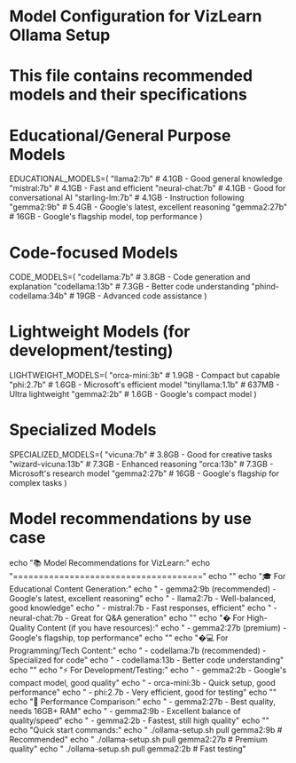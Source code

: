 # Model Configuration for VizLearn Ollama Setup
# This file contains recommended models and their specifications

# Educational/General Purpose Models
EDUCATIONAL_MODELS=(
    "llama2:7b"           # 4.1GB - Good general knowledge
    "mistral:7b"          # 4.1GB - Fast and efficient
    "neural-chat:7b"      # 4.1GB - Good for conversational AI
    "starling-lm:7b"      # 4.1GB - Instruction following
    "gemma2:9b"           # 5.4GB - Google's latest, excellent reasoning
    "gemma2:27b"          # 16GB - Google's flagship model, top performance
)

# Code-focused Models
CODE_MODELS=(
    "codellama:7b"        # 3.8GB - Code generation and explanation
    "codellama:13b"       # 7.3GB - Better code understanding
    "phind-codellama:34b" # 19GB - Advanced code assistance
)

# Lightweight Models (for development/testing)
LIGHTWEIGHT_MODELS=(
    "orca-mini:3b"        # 1.9GB - Compact but capable
    "phi:2.7b"           # 1.6GB - Microsoft's efficient model
    "tinyllama:1.1b"     # 637MB - Ultra lightweight
    "gemma2:2b"          # 1.6GB - Google's compact model
)

# Specialized Models
SPECIALIZED_MODELS=(
    "vicuna:7b"          # 3.8GB - Good for creative tasks
    "wizard-vicuna:13b"  # 7.3GB - Enhanced reasoning
    "orca:13b"           # 7.3GB - Microsoft's research model
    "gemma2:27b"         # 16GB - Google's flagship for complex tasks
)

# Model recommendations by use case
echo "📚 Model Recommendations for VizLearn:"
echo "====================================="
echo ""
echo "🎓 For Educational Content Generation:"
echo "  - gemma2:9b (recommended) - Google's latest, excellent reasoning"
echo "  - llama2:7b - Well-balanced, good knowledge"
echo "  - mistral:7b - Fast responses, efficient"
echo "  - neural-chat:7b - Great for Q&A generation"
echo ""
echo "� For High-Quality Content (if you have resources):"
echo "  - gemma2:27b (premium) - Google's flagship, top performance"
echo ""
echo "�💻 For Programming/Tech Content:"
echo "  - codellama:7b (recommended) - Specialized for code"
echo "  - codellama:13b - Better code understanding"
echo ""
echo "⚡ For Development/Testing:"
echo "  - gemma2:2b - Google's compact model, good quality"
echo "  - orca-mini:3b - Quick setup, good performance"
echo "  - phi:2.7b - Very efficient, good for testing"
echo ""
echo "🎯 Performance Comparison:"
echo "  - gemma2:27b - Best quality, needs 16GB+ RAM"
echo "  - gemma2:9b - Excellent balance of quality/speed"
echo "  - gemma2:2b - Fastest, still high quality"
echo ""
echo "Quick start commands:"
echo "  ./ollama-setup.sh pull gemma2:9b     # Recommended"
echo "  ./ollama-setup.sh pull gemma2:27b    # Premium quality"
echo "  ./ollama-setup.sh pull gemma2:2b     # Fast testing"
